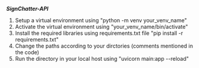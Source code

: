 ***SignChatter-API*** 
1. Setup a virtual environment using  "python -m venv your_venv_name"
2. Activate the virtual environment using "your_venv_name/bin/activate"
3. Install the required libraries using requirements.txt file "pip install -r requirements.txt"
4. Change the paths according to your dirctories (comments mentioned in the code)
5. Run the directory in your local host using "uvicorn main:app --reload"